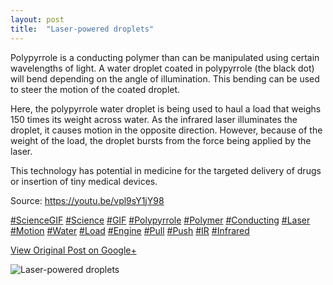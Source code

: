 ```yaml
---
layout: post
title:  "Laser-powered droplets"
---
```


Polypyrrole is a conducting polymer than can be manipulated using certain wavelengths of light. A water droplet coated in polypyrrole (the black dot) will bend depending on the angle of illumination. This bending can be used to steer the motion of the coated droplet.  
  
Here, the polypyrrole water droplet is being used to haul a load that weighs 150 times its weight across water. As the infrared laser illuminates the droplet, it causes motion in the opposite direction. However, because of the weight of the load, the droplet bursts from the force being applied by the laser.  
  
This technology has potential in medicine for the targeted delivery of drugs or insertion of tiny medical devices.   
  
Source: <https://youtu.be/vpl9sY1jY98>  
  
[#ScienceGIF](https://plus.google.com/s/%23ScienceGIF/posts) [#Science](https://plus.google.com/s/%23Science/posts) [#GIF](https://plus.google.com/s/%23GIF/posts) [#Polypyrrole](https://plus.google.com/s/%23Polypyrrole/posts) [#Polymer](https://plus.google.com/s/%23Polymer/posts) [#Conducting](https://plus.google.com/s/%23Conducting/posts) [#Laser](https://plus.google.com/s/%23Laser/posts) [#Motion](https://plus.google.com/s/%23Motion/posts) [#Water](https://plus.google.com/s/%23Water/posts) [#Load](https://plus.google.com/s/%23Load/posts) [#Engine](https://plus.google.com/s/%23Engine/posts) [#Pull](https://plus.google.com/s/%23Pull/posts) [#Push](https://plus.google.com/s/%23Push/posts) [#IR](https://plus.google.com/s/%23IR/posts) [#Infrared](https://plus.google.com/s/%23Infrared/posts)   

[View Original Post on Google+](https://plus.google.com/+ColinSullender/posts/2KcCoGMPtkF)

![Laser-powered droplets](/assets/img/2016-06-01-Laserpowered-droplets.gif)
